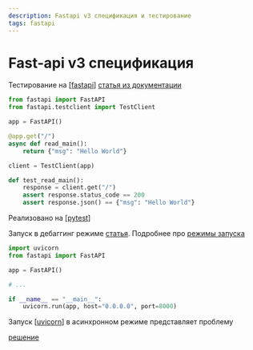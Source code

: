 ```yaml
---
description: Fastapi v3 спецификация и тестирование
tags: fastapi
---
```

# Fast-api v3 спецификация

Тестирование на [[fastapi]] [статья из документации](https://fastapi.tiangolo.com/tutorial/testing/)

```python
from fastapi import FastAPI
from fastapi.testclient import TestClient

app = FastAPI()

@app.get("/")
async def read_main():
    return {"msg": "Hello World"}

client = TestClient(app)

def test_read_main():
    response = client.get("/")
    assert response.status_code == 200
    assert response.json() == {"msg": "Hello World"}
```

Реализовано на [[pytest]]

Запуск в дебаггинг режиме [статья](https://fastapi.tiangolo.com/tutorial/debugging/). Подробнее про [режимы запуска](https://www.uvicorn.org/deployment/)

```python
import uvicorn
from fastapi import FastAPI

app = FastAPI()

# ...

if __name__ == "__main__":
    uvicorn.run(app, host="0.0.0.0", port=8000)
```

Запуск [[uvicorn]] в асинхронном режиме представляет проблему

[решение](https://stackoverflow.com/questions/57412825/how-to-start-a-uvicorn-fastapi-in-background-when-testing-with-pytest)

[//begin]: # "Autogenerated link references for markdown compatibility"
[fastapi]: fastapi "Fastapi"
[pytest]: pytest "Pytest"
[uvicorn]: uvicorn "Uvicorn"
[//end]: # "Autogenerated link references"
